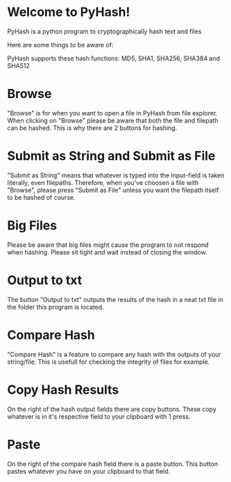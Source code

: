 # Welcome to PyHash!
PyHash is a python program to cryptographically hash text and files

Here are some things to be aware of: 

PyHash supports these hash functions: MD5, SHA1, SHA256, SHA384 and SHA512

# Browse
"Browse" is for when you want to open a file in PyHash from file explorer. When clicking on "Browse" please be aware that both the file and filepath can be hashed.
This is why there are 2 buttons for hashing. 

# Submit as String and Submit as File
"Submit as String" means that whatever is typed into the input-field is taken literally, even filepaths.
Therefore, when you've choosen a file with "Browse", please press "Submit as File" unless you want the filepath itself to be hashed of course.

# Big Files
Please be aware that big files might cause the program to not respond when hashing. Please sit tight and wait instead of closing the window.

# Output to txt
The button "Output to txt" outputs the results of the hash in a neat txt file in the folder this program is located.

# Compare Hash
"Compare Hash" is a feature to compare any hash with the outputs of your string/file. This is usefull for checking the integrity of files for example.

# Copy Hash Results
On the right of the hash output fields there are copy buttons. These copy whatever is in it's respective field to your clipboard with 1 press.

# Paste
On the right of the compare hash field there is a paste button. This button pastes whatever you have on your clipboard to that field.
